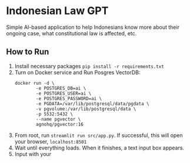 # Indonesian Law GPT
Simple AI-based application to help Indonesians know more about their ongoing case, what constitutional law is affected, etc.

## How to Run
1. Install necessary packages `pip install -r requirements.txt`
2. Turn on Docker service and Run Posgres VectorDB:
    ```shell
    docker run -d \
            -e POSTGRES_DB=ai \
            -e POSTGRES_USER=ai \
            -e POSTGRES_PASSWORD=ai \
            -e PGDATA=/var/lib/postgresql/data/pgdata \
            -v pgvolume:/var/lib/postgresql/data \
            -p 5532:5432 \
            --name pgvector \
            agnohq/pgvector:16
    ```
3. From root, run `streamlit run src/app.py`. If successful, this will open your browser, `localhost:8501`
4. Wait until everything loads. When it finishes, a text input box appears.
5. Input with your 
